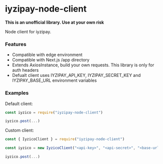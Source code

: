 # iyzipay-node-client

**This is an unofficial library. Use at your own risk**

Node client for iyzipay. 

### Features
* Compatible with edge environment
* Compatible with Next.js /app directory 
* Extends AxiosInstance, build your own requests. This library is only for auth headers 
* Defualt client uses IYZIPAY_API_KEY, IYZIPAY_SECRET_KEY and IYZIPAY_BASE_URL environment variables

### Examples

Default client:
```js
const iyzico = require("iyzipay-node-client")

iyzico.post(...)
```

Custom client:
```js
const { IyzicoClient } = require("iyzipay-node-client")

const iyzico = new IyzicoClient("<api-key>", "<api-secret>", "<base-url>")

iyzico.post(...)
```


